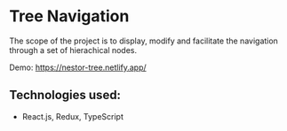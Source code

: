 # Tree Navigation

The scope of the project is to display, modify and facilitate the navigation through a set of
hierachical nodes.

Demo: https://nestor-tree.netlify.app/

## Technologies used:

- React.js, Redux, TypeScript
